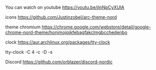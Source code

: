 You can watch on youtube
https://youtu.be/jlnNpCyXUIA

icons https://github.com/Justinzobel/arc-theme-nord


theme chromium https://chrome.google.com/webstore/detail/google-chrome-nord-theme/honjmojpikfebagfakclmgbcchedenbo


clock https://aur.archlinux.org/packages/tty-clock


tty-clock -C 4 -c -D -s


Discord https://github.com/orblazer/discord-nordic
